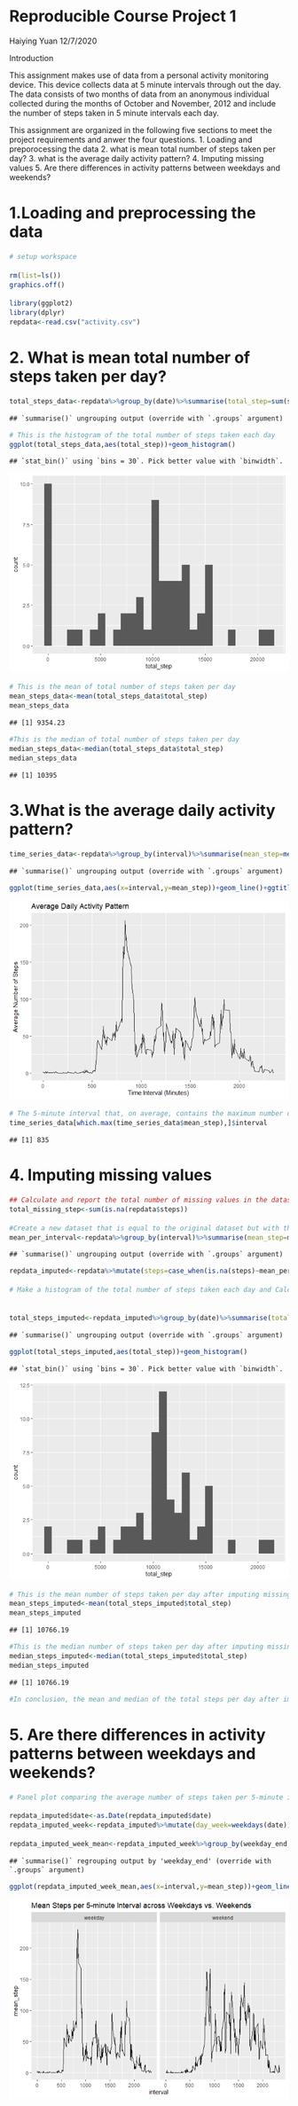 Reproducible Course Project 1
================
Haiying Yuan
12/7/2020

Introduction

This assignment makes use of data from a personal activity monitoring
device. This device collects data at 5 minute intervals through out the
day. The data consists of two months of data from an anonymous
individual collected during the months of October and November, 2012 and
include the number of steps taken in 5 minute intervals each day.

This assignment are organized in the following five sections to meet the
project requirements and anwer the four questions. 1. Loading and
preporocessing the data 2. what is mean total number of steps taken per
day? 3. what is the average daily activity pattern? 4. Imputing missing
values 5. Are there differences in activity patterns between weekdays
and weekends?

# 1.Loading and preprocessing the data

``` r
# setup workspace

rm(list=ls())
graphics.off()

library(ggplot2)
library(dplyr)
repdata<-read.csv("activity.csv")
```

# 2\. What is mean total number of steps taken per day?

``` r
total_steps_data<-repdata%>%group_by(date)%>%summarise(total_step=sum(steps,na.rm = TRUE))
```

    ## `summarise()` ungrouping output (override with `.groups` argument)

``` r
# This is the histogram of the total number of steps taken each day
ggplot(total_steps_data,aes(total_step))+geom_histogram()
```

    ## `stat_bin()` using `bins = 30`. Pick better value with `binwidth`.

![](PA1_template_HY_rmd_files/figure-gfm/unnamed-chunk-2-1.png)<!-- -->

``` r
# This is the mean of total number of steps taken per day
mean_steps_data<-mean(total_steps_data$total_step)
mean_steps_data
```

    ## [1] 9354.23

``` r
#This is the median of total number of steps taken per day
median_steps_data<-median(total_steps_data$total_step)
median_steps_data
```

    ## [1] 10395

# 3.What is the average daily activity pattern?

``` r
time_series_data<-repdata%>%group_by(interval)%>%summarise(mean_step=mean(steps,na.rm = TRUE))
```

    ## `summarise()` ungrouping output (override with `.groups` argument)

``` r
ggplot(time_series_data,aes(x=interval,y=mean_step))+geom_line()+ggtitle("Average Daily Activity Pattern")+xlab("Time Interval (Minutes)")+ylab("Average Number of Steps")
```

![](PA1_template_HY_rmd_files/figure-gfm/unnamed-chunk-3-1.png)<!-- -->

``` r
# The 5-minute interval that, on average, contains the maximum number of steps is: 
time_series_data[which.max(time_series_data$mean_step),]$interval
```

    ## [1] 835

# 4\. Imputing missing values

``` r
## Calculate and report the total number of missing values in the dataset 
total_missing_step<-sum(is.na(repdata$steps))

#Create a new dataset that is equal to the original dataset but with the missing data filled in by using the mean for that 5-minute interval. 
mean_per_interval<-repdata%>%group_by(interval)%>%summarise(mean_step=mean(steps,na.rm = TRUE))
```

    ## `summarise()` ungrouping output (override with `.groups` argument)

``` r
repdata_imputed<-repdata%>%mutate(steps=case_when(is.na(steps)~mean_per_interval$mean_step[match(repdata$interval,mean_per_interval$interval)], TRUE~as.numeric(steps)))

# Make a histogram of the total number of steps taken each day and Calculate and report the mean and median total number of steps taken per day. Do these values differ from the estimates from the first part of the assignment? What is the impact of imputing missing data on the estimates of the total daily number of steps?


total_steps_imputed<-repdata_imputed%>%group_by(date)%>%summarise(total_step=sum(steps,na.rm = TRUE))
```

    ## `summarise()` ungrouping output (override with `.groups` argument)

``` r
ggplot(total_steps_imputed,aes(total_step))+geom_histogram()
```

    ## `stat_bin()` using `bins = 30`. Pick better value with `binwidth`.

![](PA1_template_HY_rmd_files/figure-gfm/unnamed-chunk-4-1.png)<!-- -->

``` r
# This is the mean number of steps taken per day after imputing missing values
mean_steps_imputed<-mean(total_steps_imputed$total_step)
mean_steps_imputed
```

    ## [1] 10766.19

``` r
#This is the median number of steps taken per day after imputing missing values
median_steps_imputed<-median(total_steps_imputed$total_step)
median_steps_imputed
```

    ## [1] 10766.19

``` r
#In conclusion, the mean and median of the total steps per day after imputation differ from the estimates from the first part of the assignment.  
```

# 5\. Are there differences in activity patterns between weekdays and weekends?

``` r
# Panel plot comparing the average number of steps taken per 5-minute interval across weekdays and weekends

repdata_imputed$date<-as.Date(repdata_imputed$date)
repdata_imputed_week<-repdata_imputed%>%mutate(day_week=weekdays(date))%>%mutate(weekday_end=ifelse(day_week=="Saturday"|day_week=="Sunday", "weekend","weekday"))

repdata_imputed_week_mean<-repdata_imputed_week%>%group_by(weekday_end,interval)%>%summarise(mean_step=mean(steps))
```

    ## `summarise()` regrouping output by 'weekday_end' (override with `.groups` argument)

``` r
ggplot(repdata_imputed_week_mean,aes(x=interval,y=mean_step))+geom_line()+facet_wrap(~weekday_end)+ggtitle ("Mean Steps per 5-minute Interval across Weekdays vs. Weekends")
```

![](PA1_template_HY_rmd_files/figure-gfm/unnamed-chunk-5-1.png)<!-- -->
